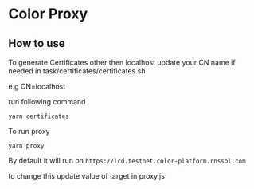 # Color Proxy

## How to use 

To generate Certificates other then localhost update your CN name if needed in task/certificates/certificates.sh

e.g CN=localhost

run following command 

```
yarn certificates
```

To run proxy

```
yarn proxy
```


By default it will run on `https://lcd.testnet.color-platform.rnssol.com`

to change this update value of target in proxy.js
